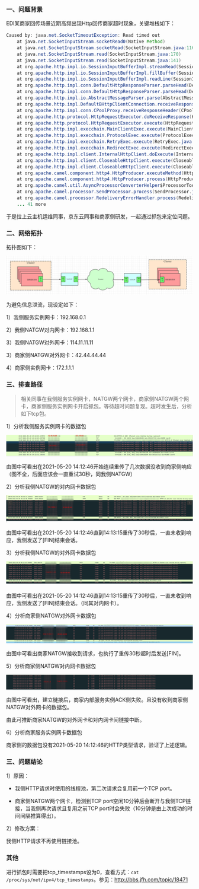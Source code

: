 ### 一、问题背景

EDI某商家回传场景近期高频出现Http回传商家超时现象，关键堆栈如下：

```java
Caused by: java.net.SocketTimeoutException: Read timed out
	at java.net.SocketInputStream.socketRead0(Native Method)
	at java.net.SocketInputStream.socketRead(SocketInputStream.java:116)
	at java.net.SocketInputStream.read(SocketInputStream.java:170)
	at java.net.SocketInputStream.read(SocketInputStream.java:141)
	at org.apache.http.impl.io.SessionInputBufferImpl.streamRead(SessionInputBufferImpl.java:137)
	at org.apache.http.impl.io.SessionInputBufferImpl.fillBuffer(SessionInputBufferImpl.java:153)
	at org.apache.http.impl.io.SessionInputBufferImpl.readLine(SessionInputBufferImpl.java:280)
	at org.apache.http.impl.conn.DefaultHttpResponseParser.parseHead(DefaultHttpResponseParser.java:138)
	at org.apache.http.impl.conn.DefaultHttpResponseParser.parseHead(DefaultHttpResponseParser.java:56)
	at org.apache.http.impl.io.AbstractMessageParser.parse(AbstractMessageParser.java:259)
	at org.apache.http.impl.DefaultBHttpClientConnection.receiveResponseHeader(DefaultBHttpClientConnection.java:163)
	at org.apache.http.impl.conn.CPoolProxy.receiveResponseHeader(CPoolProxy.java:157)
	at org.apache.http.protocol.HttpRequestExecutor.doReceiveResponse(HttpRequestExecutor.java:273)
	at org.apache.http.protocol.HttpRequestExecutor.execute(HttpRequestExecutor.java:125)
	at org.apache.http.impl.execchain.MainClientExec.execute(MainClientExec.java:272)
	at org.apache.http.impl.execchain.ProtocolExec.execute(ProtocolExec.java:186)
	at org.apache.http.impl.execchain.RetryExec.execute(RetryExec.java:89)
	at org.apache.http.impl.execchain.RedirectExec.execute(RedirectExec.java:110)
	at org.apache.http.impl.client.InternalHttpClient.doExecute(InternalHttpClient.java:185)
	at org.apache.http.impl.client.CloseableHttpClient.execute(CloseableHttpClient.java:83)
	at org.apache.http.impl.client.CloseableHttpClient.execute(CloseableHttpClient.java:56)
	at org.apache.camel.component.http4.HttpProducer.executeMethod(HttpProducer.java:334)
	at org.apache.camel.component.http4.HttpProducer.process(HttpProducer.java:193)
	at org.apache.camel.util.AsyncProcessorConverterHelper$ProcessorToAsyncProcessorBridge.process(AsyncProcessorConverterHelper.java:61)
	at org.apache.camel.processor.SendProcessor.process(SendProcessor.java:148)
	at org.apache.camel.processor.RedeliveryErrorHandler.process(RedeliveryErrorHandler.java:548)
	... 41 more
```

于是拉上云主机运维同事，京东云同事和商家侧研发，一起通过抓包来定位问题。

### 二、网络拓扑

拓扑图如下：

<img src="pic/image-20210520221648524.png" alt="image-20210520221648524"  />

为避免信息泄流，现设定如下：

1）我侧服务实例网卡：192.168.0.1

2）我侧NATGW对内网卡：192.168.1.1

3）我侧NATGW对外网卡：114.11.11.11

3）商家侧NATGW对外网卡：42.44.44.44

4）商家侧实例网卡：172.1.1.1

### 三、排查路径

> 相关同事在我侧服务实例网卡，NATGW两个网卡，商家侧NATGW两个网卡，商家侧服务实例网卡开启抓包。等待超时问题复现。超时发生后，分析如下tcp包。

1）分析我侧服务实例网卡的数据包

![image-20210520225807624](pic/image-20210520225807624.png)

由图中可看出在2021-05-20 14:12:46开始连续重传了几次数据没收到商家侧响应（图不全，后面应该会一直重试30秒，同我侧NATGW）

2）分析我侧NATGW的对内网卡数据包

![image-20210520230835328](pic/image-20210520230835328.png)

由图中可看出在2021-05-20 14:12:46直到14:13:15重传了30秒后，一直未收到响应，我侧发送了[FIN]结束会话。

3）分析我侧NATGW的对外网卡数据包

![image-20210520231507051](pic/image-20210520231507051.png)

由图中可看出在2021-05-20 14:12:46直到14:13:15重传了30秒后，一直未收到响应，我侧发送了[FIN]结束会话。（同其对内网卡）。

4）分析商家侧NATGW对外网卡数据包

![image-20210520231905826](pic/image-20210520231905826.png)

由图中可看出商家NATGW接收到请求，也执行了重传30秒超时后发送[FIN]。

5）分析商家侧NATGW对内网卡数据包

![image-20210520233124308](pic/image-20210520233124308.png)

由图中可看出，建立链接后，商家内部服务实例ACK侧失败。且没有收到商家侧NATGW对外网卡的数据包。

由此可推断商家NATGW的对外网卡和对内网卡间链接中断。

6）分析商家服务实例网卡数据包

商家侧的数据包没有2021-05-20 14:12:46的HTTP类型请求，验证了上述逻辑。

### 三、问题结论

1）原因：

* 我侧HTTP请求时使用的线程池，第二次请求会复用前一个TCP port。

* 商家侧NATGW两个网卡，检测到TCP port空闲10分钟后会断开与我侧TCP链接，当我侧再次请求且复用之前TCP port时会失败（10分钟是由上次成功的时间间隔推算得出）。

2）修改方案：

我侧HTTP请求不再使用链接池。

### 其他

进行抓包时需要把tcp_timestamps设为0，查看方式：`cat /proc/sys/net/ipv4/tcp_timestamps`。参见：http://bbs.jfh.com/topic/18471
